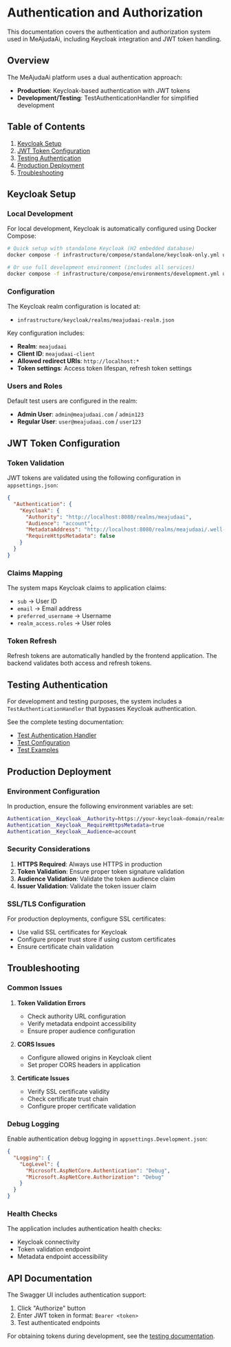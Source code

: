 # Authentication and Authorization

This documentation covers the authentication and authorization system used in MeAjudaAi, including Keycloak integration and JWT token handling.

## Overview

The MeAjudaAi platform uses a dual authentication approach:
- **Production**: Keycloak-based authentication with JWT tokens
- **Development/Testing**: TestAuthenticationHandler for simplified development

## Table of Contents

1. [Keycloak Setup](#keycloak-setup)
2. [JWT Token Configuration](#jwt-token-configuration)
3. [Testing Authentication](#testing-authentication)
4. [Production Deployment](#production-deployment)
5. [Troubleshooting](#troubleshooting)

## Keycloak Setup

### Local Development

For local development, Keycloak is automatically configured using Docker Compose:

```bash
# Quick setup with standalone Keycloak (H2 embedded database)
docker compose -f infrastructure/compose/standalone/keycloak-only.yml up -d

# Or use full development environment (includes all services)
docker compose -f infrastructure/compose/environments/development.yml up -d
```

### Configuration

The Keycloak realm configuration is located at:
- `infrastructure/keycloak/realms/meajudaai-realm.json`

Key configuration includes:
- **Realm**: `meajudaai`
- **Client ID**: `meajudaai-client`
- **Allowed redirect URIs**: `http://localhost:*`
- **Token settings**: Access token lifespan, refresh token settings

### Users and Roles

Default test users are configured in the realm:
- **Admin User**: `admin@meajudaai.com` / `admin123`
- **Regular User**: `user@meajudaai.com` / `user123`

## JWT Token Configuration

### Token Validation

JWT tokens are validated using the following configuration in `appsettings.json`:

```json
{
  "Authentication": {
    "Keycloak": {
      "Authority": "http://localhost:8080/realms/meajudaai",
      "Audience": "account",
      "MetadataAddress": "http://localhost:8080/realms/meajudaai/.well-known/openid_configuration",
      "RequireHttpsMetadata": false
    }
  }
}
```

### Claims Mapping

The system maps Keycloak claims to application claims:
- `sub` → User ID
- `email` → Email address
- `preferred_username` → Username
- `realm_access.roles` → User roles

### Token Refresh

Refresh tokens are automatically handled by the frontend application. The backend validates both access and refresh tokens.

## Testing Authentication

For development and testing purposes, the system includes a `TestAuthenticationHandler` that bypasses Keycloak authentication.

See the complete testing documentation:
- [Test Authentication Handler](../testing/test_authentication_handler.md)
- [Test Configuration](../testing/test_auth_configuration.md)
- [Test Examples](../testing/test_auth_examples.md)

## Production Deployment

### Environment Configuration

In production, ensure the following environment variables are set:

```bash
Authentication__Keycloak__Authority=https://your-keycloak-domain/realms/meajudaai
Authentication__Keycloak__RequireHttpsMetadata=true
Authentication__Keycloak__Audience=account
```

### Security Considerations

1. **HTTPS Required**: Always use HTTPS in production
2. **Token Validation**: Ensure proper token signature validation
3. **Audience Validation**: Validate the token audience claim
4. **Issuer Validation**: Validate the token issuer claim

### SSL/TLS Configuration

For production deployments, configure SSL certificates:
- Use valid SSL certificates for Keycloak
- Configure proper trust store if using custom certificates
- Ensure certificate chain validation

## Troubleshooting

### Common Issues

1. **Token Validation Errors**
   - Check authority URL configuration
   - Verify metadata endpoint accessibility
   - Ensure proper audience configuration

2. **CORS Issues**
   - Configure allowed origins in Keycloak client
   - Set proper CORS headers in application

3. **Certificate Issues**
   - Verify SSL certificate validity
   - Check certificate trust chain
   - Configure proper certificate validation

### Debug Logging

Enable authentication debug logging in `appsettings.Development.json`:

```json
{
  "Logging": {
    "LogLevel": {
      "Microsoft.AspNetCore.Authentication": "Debug",
      "Microsoft.AspNetCore.Authorization": "Debug"
    }
  }
}
```

### Health Checks

The application includes authentication health checks:
- Keycloak connectivity
- Token validation endpoint
- Metadata endpoint accessibility

## API Documentation

The Swagger UI includes authentication support:
1. Click "Authorize" button
2. Enter JWT token in format: `Bearer <token>`
3. Test authenticated endpoints

For obtaining tokens during development, see the [testing documentation](../testing/test_auth_examples.md).